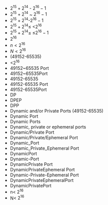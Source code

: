 ﻿- $2^{15}+2^{14}$ - $2^{16}-1$
- $2^{15}+2^{14}$ ~ $2^{16}-1$
- $2^{15}+2^{14}$-$2^{16}-1$
- $2^{15}+2^{14}$≤ <$2^{16}$
- $2^{15}+2^{14}$≤ ≤$2^{16}-1$
- $2^{16}$
- $n<2^{16}$
- $N<2^{16}$
- (49152-65535)
- <$2^{16}$
- 49152~65535 Port
- 49152~65535Port
- 49152-65535
- 49152-65535 Port
- 49152-65535Port
- DP
- DPEP
- DPP
- Dynamic and/or Private Ports (49152-65535)
- Dynamic Port
- Dynamic Ports
- Dynamic, private or ephemeral ports
- Dynamic/Private Port
- Dynamic/Private/Ephemeral Port
- Dynamic_Port
- Dynamic_Private_Ephemeral Port
- DynamicPort
- Dynamic-Port
- DynamicPrivate Port
- DynamicPrivateEphemeral Port
- Dynamic-Private-Ephemeral Port
- DynamicPrivateEphemeralPort
- DynamicPrivatePort
- n< $2^{16}$
- N< $2^{16}$
